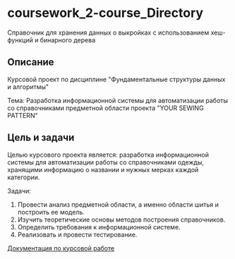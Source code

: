 # coursework_2-course_Directory
Справочник для хранения данных о выкройках с использованием хеш-функций и бинарного дерева

## Описание
Курсовой проект по дисциплине "Фундаментальные структуры данных и алгоритмы"

Тема: Разработка информационной системы для автоматизации работы со справочниками предметной области проекта "YOUR SEWING PATTERN"

## Цель и задачи
Целью курсового проекта является: разработка информационной системы для автоматизации работы со справочниками одежды, хранящими информацию о названии и нужных мерках каждой категории.

Задачи:
1.	Провести анализ предметной области, а именно области шитья и построить ее модель.
2.	Изучить теоретические основы методов построения справочников.
3.	Определить требования к информационной системе.
4.	Реализовать и провести тестирование.

[Документация по курсовой работе](https://github.com/dariRusAG/coursework_2-course_Directory/raw/master/DOC/Отчет.docx)
